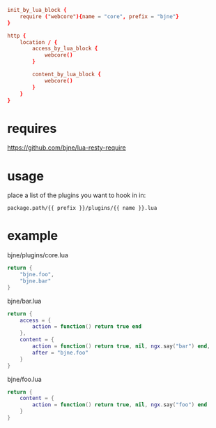 ``` nginx.conf
init_by_lua_block {
	require ("webcore"){name = "core", prefix = "bjne"}
}

http {
	location / {
		access_by_lua_block {
			webcore()
		}

		content_by_lua_block {
			webcore()
		}
	}
}
```

requires
========
https://github.com/bjne/lua-resty-require

usage
=====

place a list of the plugins you want to hook in in:
```
package.path/{{ prefix }}/plugins/{{ name }}.lua
```

example
=======

bjne/plugins/core.lua
``` lua
return {
	"bjne.foo",
	"bjne.bar"
}
```

bjne/bar.lua
``` lua
return {
	access = {
		action = function() return true end
	},
	content = {
		action = function() return true, nil, ngx.say("bar") end,
		after = "bjne.foo"
	}
}
```

bjne/foo.lua
``` lua
return {
	content = {
		action = function() return true, nil, ngx.say("foo") end
	}
}
```
